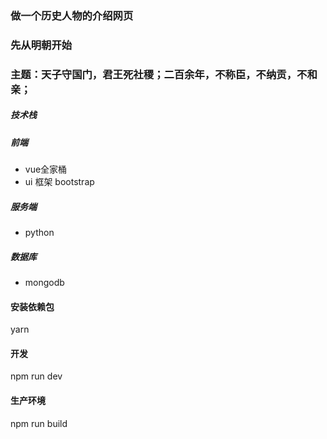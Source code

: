 ### 做一个历史人物的介绍网页
### 先从明朝开始
### 主题：天子守国门，君王死社稷；二百余年，不称臣，不纳贡，不和亲；
##### 技术栈
##### 前端
- vue全家桶
- ui 框架 bootstrap
##### 服务端
- python
##### 数据库 
- mongodb

#### 安装依赖包
yarn 
#### 开发
npm run dev
#### 生产环境
npm run build
